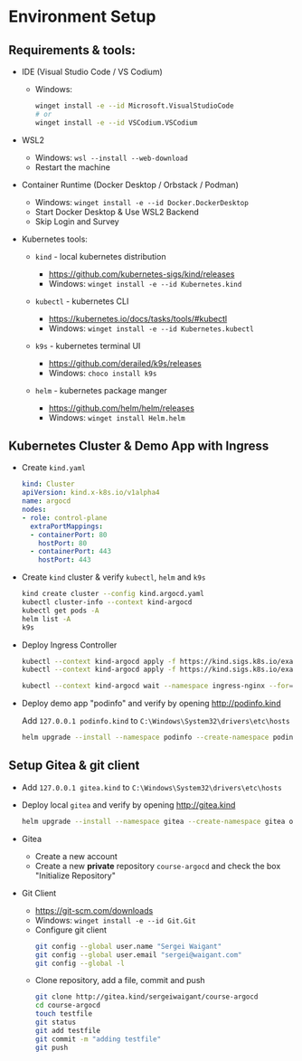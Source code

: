 
# Environment Setup

## Requirements & tools:

- IDE (Visual Studio Code / VS Codium)
    - Windows:
        ```bash
        winget install -e --id Microsoft.VisualStudioCode
        # or
        winget install -e --id VSCodium.VSCodium
        ```

- WSL2
    - Windows: `wsl --install --web-download`
    - Restart the machine

- Container Runtime (Docker Desktop / Orbstack / Podman)
    - Windows: `winget install -e --id Docker.DockerDesktop`
    - Start Docker Desktop & Use WSL2 Backend
    - Skip Login and Survey

- Kubernetes tools:
    - `kind` - local kubernetes distribution
        - https://github.com/kubernetes-sigs/kind/releases
        - Windows: `winget install -e --id Kubernetes.kind`

    - `kubectl` - kubernetes CLI
        - https://kubernetes.io/docs/tasks/tools/#kubectl
        - Windows: `winget install -e --id Kubernetes.kubectl`

    - `k9s` - kubernetes terminal UI
        - https://github.com/derailed/k9s/releases
        - Windows: `choco install k9s`

    - `helm` - kubernetes package manger
        - https://github.com/helm/helm/releases
        - Windows: `winget install Helm.helm`

## Kubernetes Cluster & Demo App with Ingress

  - Create `kind.yaml`
    ```yaml
    kind: Cluster
    apiVersion: kind.x-k8s.io/v1alpha4
    name: argocd
    nodes:
    - role: control-plane
      extraPortMappings:
      - containerPort: 80
        hostPort: 80
      - containerPort: 443
        hostPort: 443
    ```

- Create `kind` cluster & verify `kubectl`, `helm` and `k9s`
    ```bash
    kind create cluster --config kind.argocd.yaml
    kubectl cluster-info --context kind-argocd
    kubectl get pods -A
    helm list -A
    k9s
    ```

- Deploy Ingress Controller
    ```bash
    kubectl --context kind-argocd apply -f https://kind.sigs.k8s.io/examples/ingress/deploy-ingress-nginx.yaml
    kubectl --context kind-argocd apply -f https://kind.sigs.k8s.io/examples/ingress/deploy-ingress-nginx.yaml --context kind-development

    kubectl --context kind-argocd wait --namespace ingress-nginx --for=condition=ready pod --selector=app.kubernetes.io/component=controller --timeout=90s
    ```

- Deploy demo app "podinfo" and verify by opening http://podinfo.kind

    Add `127.0.0.1 podinfo.kind` to `C:\Windows\System32\drivers\etc\hosts`

    ```bash
    helm upgrade --install --namespace podinfo --create-namespace podinfo oci://ghcr.io/stefanprodan/charts/podinfo --set 'ingress.enabled=true' --set 'ingress.hosts[0].host=podinfo.kind,ingress.hosts[0].paths[0].path=/,ingress.hosts[0].paths[0].pathType=ImplementationSpecific'
    ```

## Setup Gitea & git client

- Add `127.0.0.1 gitea.kind` to `C:\Windows\System32\drivers\etc\hosts`

- Deploy local `gitea` and verify by opening http://gitea.kind

    ```bash
    helm upgrade --install --namespace gitea --create-namespace gitea oci://docker.gitea.com/charts/gitea --set 'ingress.enabled=true' --set 'ingress.hosts[0].host=gitea.kind,ingress.hosts[0].paths[0].path=/,ingress.hosts[0].paths[0].pathType=ImplementationSpecific'
    ```

-   Gitea
    - Create a new account
    - Create a new **private** repository `course-argocd` and check the box "Initialize Repository"

- Git Client
    - https://git-scm.com/downloads
    - Windows: `winget install -e --id Git.Git`
    - Configure git client
        ```bash
        git config --global user.name "Sergei Waigant"
        git config --global user.email "sergei@waigant.com"
        git config --global -l
        ```
    - Clone repository, add a file, commit and push
        ```bash
        git clone http://gitea.kind/sergeiwaigant/course-argocd
        cd course-argocd
        touch testfile
        git status
        git add testfile
        git commit -m "adding testfile"
        git push
        ```
